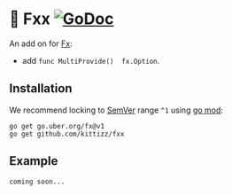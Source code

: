 # 🦜 Fxx [![GoDoc][doc-img]][doc]

An add on for [Fx](https://github.com/uber-go/fx):

* add `func MultiProvide()  fx.Option`.

## Installation

We recommend locking to [SemVer](http://semver.org/) range `^1` using [go mod](https://github.com/golang/go/wiki/Modules):

```shell
go get go.uber.org/fx@v1
go get github.com/kittizz/fxx
```

## Example
```
coming soon...
```


[doc-img]: http://img.shields.io/badge/GoDoc-Reference-blue.svg
[doc]: https://godoc.org/go.uber.org/fx

 